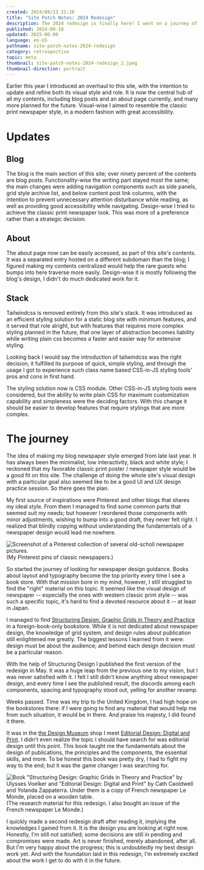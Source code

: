 ```yaml
---
created: 2024/08/13 21:26
title: "Site Patch Notes: 2024 Redesign"
description: The 2024 redesign is finally here! I went on a journey of learning editorial design, and did an overhaul to this site's design, both functionality-wise and visual-wise.
published: 2024-08-18
updated: 2025-06-09
language: en-US
pathname: site-patch-notes-2024-redesign
category: retrospective
topic: meta
thumbnail: site-patch-notes-2024-redesign_2.jpeg
thumbnail-direction: portrait
---
```


Earlier this year I introduced an overhaul to this site, with the intention to update and refine both its visual style and role. It is now the central hub of all my contents, including blog posts and an about page currently, and many more planned for the future. Visual-wise I aimed to resemble the classic print newspaper style, in a modern fashion with great accessibility.

# Updates

## Blog

The blog is the main section of this site; over ninety percent of the contents are blog posts. Functionality-wise the writing part stayed most the same; the main changes were adding navigation components such as side panels, grid style archive list, and below content post link columns, with the intention to prevent unnecessary attention disturbance while reading, as well as providing good accessibility while navigating. Design-wise I tried to achieve the classic print newspaper look. This was more of a preference rather than a strategic decision.

## About

The about page now can be easily accessed, as part of this site's contents. It was a separated entry hosted on a different subdomain than the blog; I figured making my contents centralized would help the rare guests who bumps into here traverse more easily. Design-wise it is mostly following the blog's design, I didn't do much dedicated work for it.

## Stack

Tailwindcss is removed entirely from this site's stack. It was introduced as an efficient styling solution for a static blog site with minimum features, and it served that role alright, but with features that requires more complex styling planned in the future, that one layer of abstraction becomes liability while writing plain css becomes a faster and easier way for extensive styling.

Looking back I would say the introduction of tailwindcss was the right decision; it fulfilled its purpose of quick, simple styling, and through the usage I got to experience such class name based CSS-in-JS styling tools' pros and cons in first hand.

The styling solution now is CSS module. Other CSS-in-JS styling tools were considered, but the ability to write plain CSS for maximum customization capability and simpleness were the deciding factors. With this change it should be easier to develop features that require stylings that are more complex.

# The journey

The idea of making my blog newspaper style emerged from late last year. It has always been the minimalist, low interactivity, black and white style; I reckoned that my favorable classic print poster / newspaper style would be a good fit on this site. The challenge of doing the whole site's visual design with a particular goal also seemed like to be a good UI and UX design practice session. So there goes the plan.

My first source of inspirations were Pinterest and other blogs that shares my ideal style. From them I managed to find some common parts that seemed suit my needs; but however I reordered those components with minor adjustments, wishing to bump into a good draft, they never felt right. I realized that blindly copying without understanding the fundamentals of a newspaper design would lead me nowhere.

![Screenshot of a Pinterest collection of several old-scholl newspaper pictures.](site-patch-notes-2024-redesign_1.png)(My Pinterest pins of classic newspapers.)

So started the journey of looking for newspaper design guidance. Books about layout and typography become the top priority every time I see a book store. With that mission bore in my mind, however, I still struggled to find the "right" material on this topic. It seemed like the visual design of newspaper -- especially the ones with western classic print style -- was such a specific topic, it's hard to find a devoted resource about it -- at least in Japan.

I managed to find [Structuring Design: Graphic Grids in Theory and Practice](https://www.niggli.ch/en/produkt/structuring-design/) in a foreign-book-only bookstore. While it is not dedicated about newspaper design, the knowledge of grid system, and design rules about publication still enlightened me greatly. The biggest lessons I learned from it were: design must be about the audience; and behind each design decision must be a particular reason.

With the help of Structuring Design I published the first version of the redesign in May. It was a huge leap from the previous one to my vision, but I was never satisfied with it. I felt I still didn't know anything about newspaper design, and every time I see the published result, the discords among each components, spacing and typography stood out, yelling for another revamp.

Weeks passed. Time was my trip to the United Kingdom, I had high hope on the bookstores there: if I were going to find any material that would help me from such situation, it would be in there. And praise his majesty, I did found it there.

It was in the [the Design Museum](https://designmuseum.org/) shop I meet [Editorial Design: Digital and Print](https://www.laurenceking.com/products/editorial-design). I didn't even realize the topic I should have search for was editorial design until this point. This book taught me the fundamentals about the design of publications, the principles and the components, the essential skills, and more. To be honest this book was pretty dry, I had to fight my way to the end; but it was the game changer I was searching for.

![Book "Structuring Design: Graphic Grids in Theory and Practice" by Ulysses Voelker and "Editorial Design: Digital and Print" by Cath Caoldwell and Yolanda Zappaterra. Under them is a copy of French newspaper Le Monde, placed on a wooden table.](site-patch-notes-2024-redesign_2.jpeg)(The research material for this redesign. I also bought an issue of the French newspaper Le Monde.)

I quickly made a second redesign draft after reading it, implying the knowledges I gained from it. It is the design you are looking at right now. Honestly, I'm still not satisfied; some decisions are still in pending and compromises were made. Art is never finished, merely abandoned, after all. But I'm very happy about the progress; this is undoubtedly my best design work yet. And with the foundation laid in this redesign, I'm extremely excited about the work I get to do with it in the future.
